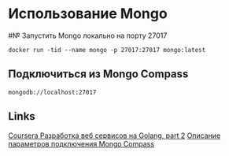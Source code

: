 # Использование Mongo

#№ Запустить Mongo локально на порту 27017
```shell
docker run -tid --name mongo -p 27017:27017 mongo:latest
```

## Подключиться из Mongo Compass
```shell
mongodb://localhost:27017
```

## Links
[Coursera Разработка веб сервисов на Golang, part 2](https://www.coursera.org/learn/golang-webservices-2/lecture/69Ylo/document-store-mongodb)
[Описание параметров подключения Mongo Compass](https://docs.mongodb.com/manual/reference/connection-string/)

